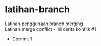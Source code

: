 # latihan-branch
Latihan penggunaan branch merging<br>
Latihan merge conflict - ini cerita konflik #1
* Commit 1
